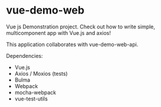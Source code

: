 # vue-demo-web
Vue js Demonstration project.
Check out how to write simple, multicomponent app with Vue.js and axios!

This application collaborates with vue-demo-web-api. 

Dependencies: 
- Vue.js
- Axios / Moxios (tests)
- Bulma
- Webpack
- mocha-webpack
- vue-test-utils
